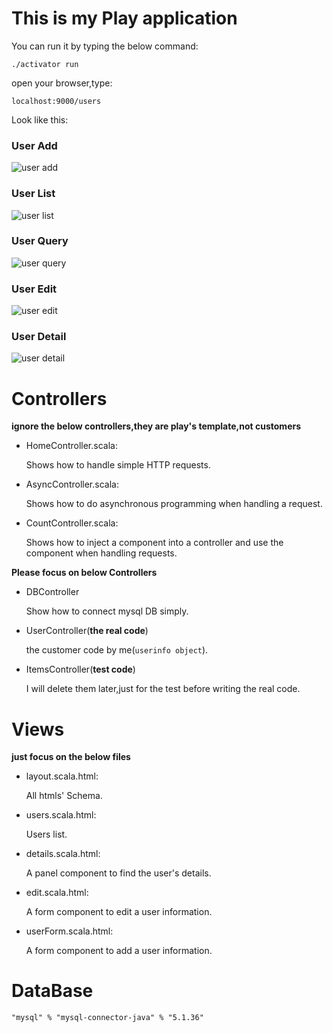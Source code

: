This is my Play application
=================================

You can run it by typing the below command:

```
./activator run
```
open your browser,type:

```
localhost:9000/users
```

Look like this:

### User Add
![user add](http://images-manager.oss-cn-shanghai.aliyuncs.com/static/useradd.png)

### User List
![user list](http://images-manager.oss-cn-shanghai.aliyuncs.com/static/userlist.png)

### User Query

![user query](http://images-manager.oss-cn-shanghai.aliyuncs.com/static/userquery.png)

### User Edit

![user edit](http://images-manager.oss-cn-shanghai.aliyuncs.com/static/useredit.png)

### User Detail

![user detail](http://images-manager.oss-cn-shanghai.aliyuncs.com/static/userdetail.png)


Controllers
===========

**ignore the below controllers,they are play's template,not customers**

- HomeController.scala:

  Shows how to handle simple HTTP requests.

- AsyncController.scala:

  Shows how to do asynchronous programming when handling a request.

- CountController.scala:

  Shows how to inject a component into a controller and use the component when
  handling requests.
  
**Please focus on below Controllers**

- DBController

  Show how to connect mysql DB simply.

- UserController(**the real code**)

  the customer code by me(`userinfo object`).

- ItemsController(**test code**)

  I will delete them later,just for the test before writing the real code. 


Views
==========
**just focus on the below files**

- layout.scala.html:

  All htmls' Schema.

- users.scala.html:

  Users list.

- details.scala.html:

  A panel component to find the user's details.


- edit.scala.html:

  A form component to edit a user information.


- userForm.scala.html:

  A form component to add a user information.
  
  
DataBase
==========

`"mysql" % "mysql-connector-java" % "5.1.36"`

